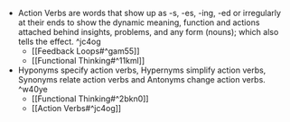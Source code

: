- Action Verbs are words that show up as -s, -es, -ing, -ed or irregularly at their ends to show the dynamic meaning, function and actions attached behind insights, problems, and any form (nouns); which also tells the effect. ^jc4og
    - [[Feedback Loops#^gam55]]
    - [[Functional Thinking#^11kml]]
- Hyponyms specify action verbs, Hypernyms simplify action verbs, Synonyms relate action verbs and Antonyms change action verbs. ^w40ye
    - [[Functional Thinking#^2bkn0]]
    - [[Action Verbs#^jc4og]]